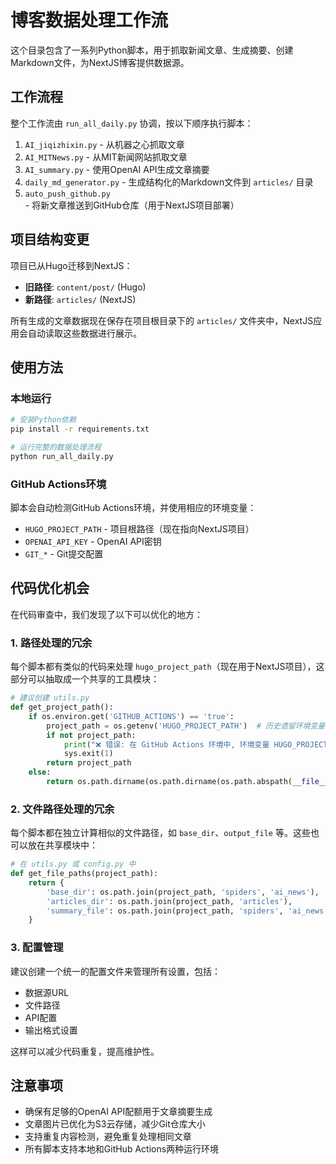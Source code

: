 # 博客数据处理工作流

这个目录包含了一系列Python脚本，用于抓取新闻文章、生成摘要、创建Markdown文件，为NextJS博客提供数据源。

## 工作流程

整个工作流由 `run_all_daily.py` 协调，按以下顺序执行脚本：

1. `AI_jiqizhixin.py` - 从机器之心抓取文章
2. `AI_MITNews.py` - 从MIT新闻网站抓取文章  
3. `AI_summary.py` - 使用OpenAI API生成文章摘要
4. `daily_md_generator.py` - 生成结构化的Markdown文件到 `articles/` 目录
5. `auto_push_github.py` - 将新文章推送到GitHub仓库（用于NextJS项目部署）

## 项目结构变更

项目已从Hugo迁移到NextJS：

- **旧路径**: `content/post/` (Hugo)
- **新路径**: `articles/` (NextJS)

所有生成的文章数据现在保存在项目根目录下的 `articles/` 文件夹中，NextJS应用会自动读取这些数据进行展示。

## 使用方法

### 本地运行

```bash
# 安装Python依赖
pip install -r requirements.txt

# 运行完整的数据处理流程
python run_all_daily.py
```

### GitHub Actions环境

脚本会自动检测GitHub Actions环境，并使用相应的环境变量：

- `HUGO_PROJECT_PATH` - 项目根路径（现在指向NextJS项目）
- `OPENAI_API_KEY` - OpenAI API密钥
- `GIT_*` - Git提交配置

## 代码优化机会

在代码审查中，我们发现了以下可以优化的地方：

### 1. 路径处理的冗余

每个脚本都有类似的代码来处理 `hugo_project_path`（现在用于NextJS项目），这部分可以抽取成一个共享的工具模块：

```python
# 建议创建 utils.py
def get_project_path():
    if os.environ.get('GITHUB_ACTIONS') == 'true':
        project_path = os.getenv('HUGO_PROJECT_PATH')  # 历史遗留环境变量名
        if not project_path:
            print("❌ 错误: 在 GitHub Actions 环境中, 环境变量 HUGO_PROJECT_PATH 未设置。")
            sys.exit(1)
        return project_path
    else:
        return os.path.dirname(os.path.dirname(os.path.abspath(__file__)))
```

### 2. 文件路径处理的冗余

每个脚本都在独立计算相似的文件路径，如 `base_dir`、`output_file` 等。这些也可以放在共享模块中：

```python
# 在 utils.py 或 config.py 中
def get_file_paths(project_path):
    return {
        'base_dir': os.path.join(project_path, 'spiders', 'ai_news'),
        'articles_dir': os.path.join(project_path, 'articles'),
        'summary_file': os.path.join(project_path, 'spiders', 'ai_news', 'summarized_articles.jsonl')
    }
```

### 3. 配置管理

建议创建一个统一的配置文件来管理所有设置，包括：

- 数据源URL
- 文件路径
- API配置
- 输出格式设置

这样可以减少代码重复，提高维护性。

## 注意事项

- 确保有足够的OpenAI API配额用于文章摘要生成
- 文章图片已优化为S3云存储，减少Git仓库大小
- 支持重复内容检测，避免重复处理相同文章
- 所有脚本支持本地和GitHub Actions两种运行环境
